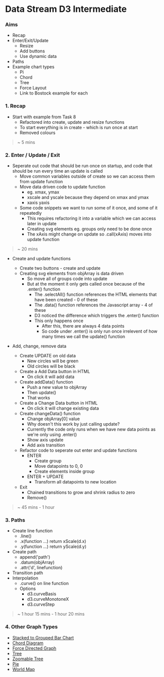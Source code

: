 # Data Stream D3 Intermediate

### Aims

* Recap
* Enter/Exit/Update
  * Resize
  * Add buttons
  * Use dynamic data
* Paths
* Example chart types
  * Pi 
  * Chord
  * Tree
  * Force Layout
  * Link to Bostock example for each

### 1. Recap

* Start with example from Task 8
  * Refactored into create, update and resize functions
  * To start everything is in create - which is run once at start
  * Removed colours

> ~ 5 mins

### 2. Enter / Update / Exit

* Seperate out code that should be run once on startup, and code that should be run every time an update is called
  * Move common variables outside of create so we can access them from update function
  * Move data driven code to update function
    * eg. xmax, ymax
    * xscale and yscale because they depend on xmax and ymax
    * xaxis yaxis
  * Some code snippets we want to run some of it once, and some of it repeatedly
    * This requires refactoring it into a variable which we can access later in update
    * Creating svg elements eg. groups only need to be done once
    * The xAxis might change on update so .call(xAxis) moves into update function

> ~ 20 mins

* Create and update functions
  * Create two buttons - create and update
  * Creating svg elements from objArray is data driven
    * So move all of groups code into update
    * But at the moment it only gets called once because of the .enter() function
      * The .selectAll() function references the HTML elements that have been created - 0 of these
      * The .data() function references the Javascript array - 4 of these
      * D3 noticed the difference which triggers the .enter() function
      * This only happens once
        * After this, there are always 4 data points
        * So code under .enter() is only run once irrelevent of how many times we call the update() function
      
* Add, change, remove data
  * Create UPDATE on old data
    * New circles will be green
    * Old circles will be black
  * Create a Add Data button in HTML
    * On click it will add data
  * Create addData() function
    * Push a new value to objArray
    * Then update()
    * That works
  * Create a Change Data button in HTML
    * On click it will change existing data
  * Create changeData() function
    * Change objArray[0] value
    * Why doesn't this work by just calling update?
    * Currently the code only runs when we have new data points as we're only using .enter()
    * Show axis update
    * Add axis transition
  * Refactor code to seperate out enter and update functions
    * ENTER
      * Create group
      * Move datapoints to 0, 0
      * Create elements inside group
    * ENTER + UPDATE
      * Transform all datapoints to new location
  * Exit
    * Chained transitions to grow and shrink radius to zero
    * Remove()

> ~ 45 mins - 1 hour

### 3. Paths

* Create line function
  * .line()
  * .x(function ...) return xScale(d.x)
  * .y(function ...) return yScale(d.y)
* Create path
  * append('path')
  * .datum(objArray)
  * .attr('d', linefunction)
* Transition path
* Interpolation
  * .curve() on line function
  * Options
    * d3.curveBasis
    * d3.curveMonotoneX
    * d3.curveStep

> ~ 1 hour 15 mins - 1 hour 20 mins

### 4. Other Graph Types

* [Stacked to Grouped Bar Chart](http://bl.ocks.org/mbostock/3943967)
* [Chord Diagram](https://bl.ocks.org/mbostock/4062006)
* [Force Directed Graph](https://bl.ocks.org/mbostock/4062045)
* [Tree](https://bl.ocks.org/mbostock/4063582)
* [Zoomable Tree](http://bl.ocks.org/ganeshv/6a8e9ada3ab7f2d88022)
* [Pie](https://bl.ocks.org/mbostock/3887235)
* [World Map](https://bl.ocks.org/mbostock/4180634)
